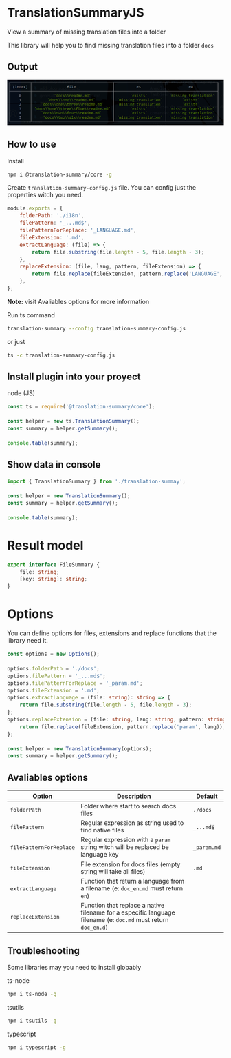# TranslationSummaryJS

View a summary of missing translation files into a folder


This library will help you to find missing translation files into a folder `docs`

## Output

<p> <img src="./assets/capture.png" alt="capture" /> </p>


## How to use

Install
```bash
npm i @translation-summary/core -g
```

Create `translation-summary-config.js` file.
You can config just the properties witch you need. 

```javascript 
module.exports = {
    folderPath: './i18n',
    filePattern: '_...md$',
    filePatternForReplace: '_LANGUAGE.md',
    fileExtension: '.md',
    extractLanguage: (file) => {
        return file.substring(file.length - 5, file.length - 3);
    },
    replaceExtension: (file, lang, pattern, fileExtension) => {
        return file.replace(fileExtension, pattern.replace('LANGUAGE', lang));
    },
};
```
**Note:** visit Avaliables options for more information

Run ts command
```bash
translation-summary --config translation-summary-config.js
```
or just
```bash
ts -c translation-summary-config.js
```

## Install plugin into your proyect

node (JS)
```javascript
const ts = require('@translation-summary/core');

const helper = new ts.TranslationSummary();
const summary = helper.getSummary();

console.table(summary);
```

## Show data in console

```typescript
import { TranslationSummary } from './translation-summay';

const helper = new TranslationSummary();
const summary = helper.getSummary();

console.table(summary);
```

# Result model

```typescript
export interface FileSummary {
    file: string;
    [key: string]: string;
}
```

# Options

You can define options for files, extensions and replace functions that the library need it.

```typescript
const options = new Options();

options.folderPath = './docs';
options.filePattern = '_...md$';
options.filePatternForReplace = '_param.md';
options.fileExtension = '.md';
options.extractLanguage = (file: string): string => {
    return file.substring(file.length - 5, file.length - 3);
};
options.replaceExtension = (file: string, lang: string, pattern: string, fileExtension: string): string => {
    return file.replace(fileExtension, pattern.replace('param', lang));
};

const helper = new TranslationSummary(options);
const summary = helper.getSummary();
```


## Avaliables options

| Option         | Description                                                                                                                 | Default     |
| -------------- | --------------------------------------------------------------------------------------------------------------------------- | ----------- |
| `folderPath`         | Folder where start to search docs files                                                                               | `./docs`    |
| `filePattern`         | Regular expression as string used to find native files                                                               | `_...md$`   |
| `filePatternForReplace` | Regular expression with a `param` string witch will be replaced be language key                                    | `_param.md` |
| `fileExtension`    | File extension for docs files (empty string will take all files)                                                        | `.md`       |
| `extractLanguage`        | Function that return a language from a filename (e: `doc_en.md` must return `en`)                                 |             |
| `replaceExtension`        | Function that replace a native filename for a especific language filename (e: `doc.md` must return `doc_en.d`)   |             |


## Troubleshooting

Some libraries may you need to install globably

ts-node
```bash
npm i ts-node -g
```

tsutils
```bash
npm i tsutils -g
```

typescript
```bash
npm i typescript -g
```
